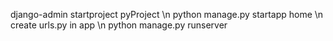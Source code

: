 django-admin startproject pyProject \n
python manage.py startapp home \n
create urls.py in app \n
python manage.py runserver
